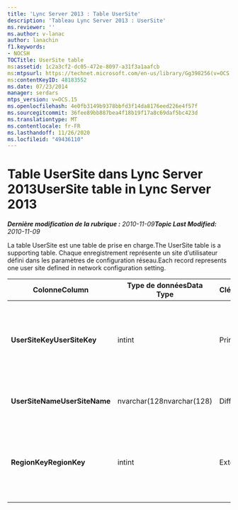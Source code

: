 ```yaml
---
title: 'Lync Server 2013 : Table UserSite'
description: 'Tableau Lync Server 2013 : UserSite'
ms.reviewer: ''
ms.author: v-lanac
author: lanachin
f1.keywords:
- NOCSH
TOCTitle: UserSite table
ms:assetid: 1c2a3cf2-dc05-472e-8097-a31f3a1aafcb
ms:mtpsurl: https://technet.microsoft.com/en-us/library/Gg398256(v=OCS.15)
ms:contentKeyID: 48183552
ms.date: 07/23/2014
manager: serdars
mtps_version: v=OCS.15
ms.openlocfilehash: 4e0fb3149b9378bbfd3f14da8176eed226e4f57f
ms.sourcegitcommit: 36fee89bb887bea4f18b19f17a8c69daf5bc423d
ms.translationtype: MT
ms.contentlocale: fr-FR
ms.lasthandoff: 11/26/2020
ms.locfileid: "49436110"
---
```

# <a name="usersite-table-in-lync-server-2013"></a><span data-ttu-id="c6172-103">Table UserSite dans Lync Server 2013</span><span class="sxs-lookup"><span data-stu-id="c6172-103">UserSite table in Lync Server 2013</span></span>

<div data-xmlns="http://www.w3.org/1999/xhtml">

<div class="topic" data-xmlns="http://www.w3.org/1999/xhtml" data-msxsl="urn:schemas-microsoft-com:xslt" data-cs="https://msdn.microsoft.com/">

<div data-asp="https://msdn2.microsoft.com/asp">



</div>

<div id="mainSection">

<div id="mainBody"><span data-ttu-id="c6172-104">

<span> </span></span><span class="sxs-lookup"><span data-stu-id="c6172-104">

<span> </span></span></span>

<span data-ttu-id="c6172-105">_**Dernière modification de la rubrique :** 2010-11-09_</span><span class="sxs-lookup"><span data-stu-id="c6172-105">_**Topic Last Modified:** 2010-11-09_</span></span>

<span data-ttu-id="c6172-106">La table UserSite est une table de prise en charge.</span><span class="sxs-lookup"><span data-stu-id="c6172-106">The UserSite table is a supporting table.</span></span> <span data-ttu-id="c6172-107">Chaque enregistrement représente un site d’utilisateur défini dans les paramètres de configuration réseau.</span><span class="sxs-lookup"><span data-stu-id="c6172-107">Each record represents one user site defined in network configuration setting.</span></span>


<table>
<colgroup>
<col style="width: 25%" />
<col style="width: 25%" />
<col style="width: 25%" />
<col style="width: 25%" />
</colgroup>
<thead>
<tr class="header">
<th><span data-ttu-id="c6172-108"><strong>Colonne</strong></span><span class="sxs-lookup"><span data-stu-id="c6172-108"><strong>Column</strong></span></span></th>
<th><span data-ttu-id="c6172-109"><strong>Type de données</strong></span><span class="sxs-lookup"><span data-stu-id="c6172-109"><strong>Data Type</strong></span></span></th>
<th><span data-ttu-id="c6172-110"><strong>Clé/Index</strong></span><span class="sxs-lookup"><span data-stu-id="c6172-110"><strong>Key/Index</strong></span></span></th>
<th><span data-ttu-id="c6172-111"><strong>Details</strong></span><span class="sxs-lookup"><span data-stu-id="c6172-111"><strong>Details</strong></span></span></th>
</tr>
</thead>
<tbody>
<tr class="odd">
<td><p><span data-ttu-id="c6172-112"><strong>UserSiteKey</strong></span><span class="sxs-lookup"><span data-stu-id="c6172-112"><strong>UserSiteKey</strong></span></span></p></td>
<td><p><span data-ttu-id="c6172-113">int</span><span class="sxs-lookup"><span data-stu-id="c6172-113">int</span></span></p></td>
<td><p><span data-ttu-id="c6172-114">Principal</span><span class="sxs-lookup"><span data-stu-id="c6172-114">Primary</span></span></p></td>
<td><p><span data-ttu-id="c6172-115">Numéro unique identifiant le site de l’utilisateur.</span><span class="sxs-lookup"><span data-stu-id="c6172-115">Unique number identifying the user site.</span></span></p></td>
</tr>
<tr class="even">
<td><p><span data-ttu-id="c6172-116"><strong>UserSiteName</strong></span><span class="sxs-lookup"><span data-stu-id="c6172-116"><strong>UserSiteName</strong></span></span></p></td>
<td><p><span data-ttu-id="c6172-117">nvarchar(128</span><span class="sxs-lookup"><span data-stu-id="c6172-117">nvarchar(128)</span></span></p></td>
<td><p><span data-ttu-id="c6172-118">Différent</span><span class="sxs-lookup"><span data-stu-id="c6172-118">Unique</span></span></p></td>
<td><p><span data-ttu-id="c6172-119">Nom du site de l’utilisateur.</span><span class="sxs-lookup"><span data-stu-id="c6172-119">User site’s name.</span></span></p></td>
</tr>
<tr class="odd">
<td><p><span data-ttu-id="c6172-120"><strong>RegionKey</strong></span><span class="sxs-lookup"><span data-stu-id="c6172-120"><strong>RegionKey</strong></span></span></p></td>
<td><p><span data-ttu-id="c6172-121">int</span><span class="sxs-lookup"><span data-stu-id="c6172-121">int</span></span></p></td>
<td><p><span data-ttu-id="c6172-122">Externes</span><span class="sxs-lookup"><span data-stu-id="c6172-122">Foreign</span></span></p></td>
<td><p><span data-ttu-id="c6172-123">Référencé à partir de la <a href="lync-server-2013-region-table.md">table région dans Lync Server 2013</a>.</span><span class="sxs-lookup"><span data-stu-id="c6172-123">Referenced from <a href="lync-server-2013-region-table.md">Region table in Lync Server 2013</a>.</span></span></p></td>
</tr>
</tbody>
</table><span data-ttu-id="c6172-124">


</div>

<span> </span>

</div>

</div>

</span><span class="sxs-lookup"><span data-stu-id="c6172-124">


</div>

<span> </span>

</div>

</div>

</span></span></div>

